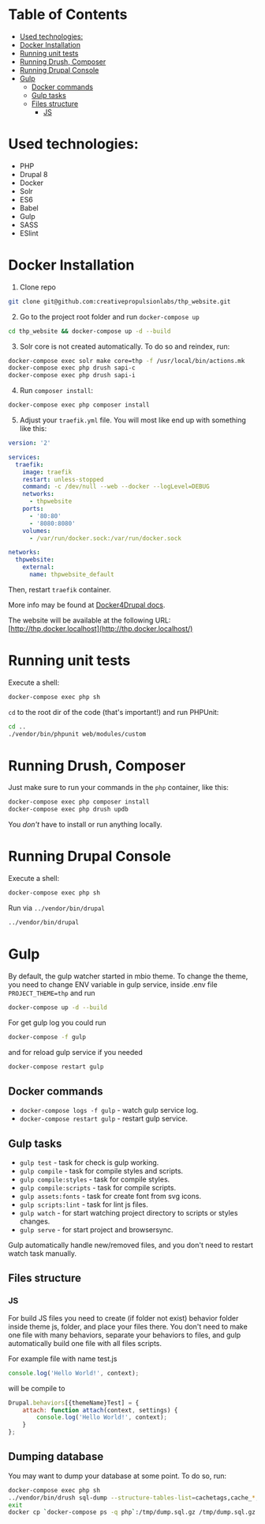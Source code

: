 # Table of Contents

- [Used technologies:](#used-technologies)
- [Docker Installation](#docker-installation)
- [Running unit tests](#running-unit-tests)
- [Running Drush, Composer](#running-drush-composer)
- [Running Drupal Console](#running-drupal-console)
- [Gulp](#gulp)
  - [Docker commands](#docker-commands)
  - [Gulp tasks](#gulp-tasks)
  - [Files structure](#files-structure)
    - [JS](#js)

# Used technologies:

- PHP
- Drupal 8
- Docker
- Solr
- ES6
- Babel
- Gulp
- SASS
- ESlint

# Docker Installation

1.  Clone repo

```bash
git clone git@github.com:creativepropulsionlabs/thp_website.git
```

2.  Go to the project root folder and run
    `docker-compose up`

```bash
cd thp_website && docker-compose up -d --build
```

3.  Solr core is not created automatically. To do so and reindex, run:

```bash
docker-compose exec solr make core=thp -f /usr/local/bin/actions.mk
docker-compose exec php drush sapi-c
docker-compose exec php drush sapi-i
```

4.  Run `composer install`:

```bash
docker-compose exec php composer install
```

5.  Adjust your `traefik.yml` file.
    You will most like end up with something like this:

```yaml
version: '2'

services:
  traefik:
    image: traefik
    restart: unless-stopped
    command: -c /dev/null --web --docker --logLevel=DEBUG
    networks:
      - thpwebsite
    ports:
      - '80:80'
      - '8080:8080'
    volumes:
      - /var/run/docker.sock:/var/run/docker.sock

networks:
  thpwebsite:
    external:
      name: thpwebsite_default
```

Then, restart `traefik` container.

More info may be found at [Docker4Drupal docs](https://wodby.com/stacks/drupal/docs/local/multiple-projects/).

The website will be available at the following URL: [http://thp.docker.localhost](http://thp.docker.localhost/)

# Running unit tests

Execute a shell:

```bash
docker-compose exec php sh
```

`cd` to the root dir of the code (that's important!) and run PHPUnit:

```bash
cd ..
./vendor/bin/phpunit web/modules/custom
```

# Running Drush, Composer

Just make sure to run your commands in the `php` container, like this:

```bash
docker-compose exec php composer install
docker-compose exec php drush updb
```

You _don't_ have to install or run anything locally.

# Running Drupal Console

Execute a shell:

```bash
docker-compose exec php sh
```

Run via `../vendor/bin/drupal`

```bash
../vendor/bin/drupal
```

# Gulp

By default, the gulp watcher started in mbio theme.
To change the theme, you need to change ENV variable in gulp service, inside .env file
`PROJECT_THEME=thp`
and run

```sh
docker-compose up -d --build
```

For get gulp log you could run

```sh
docker-compose -f gulp
```

and for reload gulp service if you needed

```sh
docker-compose restart gulp
```

## Docker commands

- `docker-compose logs -f gulp` - watch gulp service log.
- `docker-compose restart gulp` - restart gulp service.

## Gulp tasks

- `gulp test` - task for check is gulp working.
- `gulp compile` - task for compile styles and scripts.
- `gulp compile:styles` - task for compile styles.
- `gulp compile:scripts` - task for compile scripts.
- `gulp assets:fonts` - task for create font from svg icons.
- `gulp scripts:lint` - task for lint js files.
- `gulp watch` - for start watching project directory to scripts or styles changes.
- `gulp serve` - for start project and browsersync.

Gulp automatically handle new/removed files, and you don't need to restart watch task manually.

## Files structure

### JS

For build JS files you need to create (if folder not exist) behavior folder inside theme js, folder, and place your files there.
You don't need to make one file with many behaviors, separate your behaviors to files, and gulp automatically build one file with all files scripts.

For example file with name test.js

```javascript
console.log('Hello World!', context);
```

will be compile to

```javascript
Drupal.behaviors[{themeName}Test] = {
    attach: function attach(context, settings) {
        console.log('Hello World!', context);
    }
};
```
## Dumping database

You may want to dump your database at some point. To do so, run:

```bash
docker-compose exec php sh
../vendor/bin/drush sql-dump --structure-tables-list=cachetags,cache_*,flood,sessions,watchdog --extra=--single-transaction |gzip > /tmp/dump.sql.gz
exit
docker cp `docker-compose ps -q php`:/tmp/dump.sql.gz /tmp/dump.sql.gz
```
